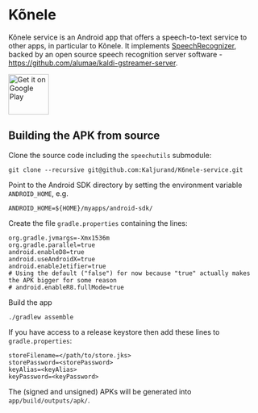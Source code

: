 Kõnele
======

Kõnele service is an Android app that offers a speech-to-text service to other apps, in particular to Kõnele.
It implements [SpeechRecognizer](http://developer.android.com/reference/android/speech/SpeechRecognizer.html),
backed by an open source speech recognition server software - <https://github.com/alumae/kaldi-gstreamer-server>.

[<img src="https://play.google.com/intl/en_us/badges/images/generic/en-play-badge.png"
     alt="Get it on Google Play"
     height="80">](https://play.google.com/store/apps/details?id=ee.ioc.phon.android.k6neleservice)

Building the APK from source
----------------------------

Clone the source code including the `speechutils` submodule:

    git clone --recursive git@github.com:Kaljurand/K6nele-service.git


Point to the Android SDK directory by setting the environment variable
`ANDROID_HOME`, e.g.

    ANDROID_HOME=${HOME}/myapps/android-sdk/

Create the file `gradle.properties` containing the lines:

    org.gradle.jvmargs=-Xmx1536m
    org.gradle.parallel=true
    android.enableD8=true
    android.useAndroidX=true
    android.enableJetifier=true
    # Using the default ("false") for now because "true" actually makes the APK bigger for some reason
    # android.enableR8.fullMode=true

Build the app

    ./gradlew assemble

If you have access to a release keystore then add these lines to `gradle.properties`:

    storeFilename=</path/to/store.jks>
    storePassword=<storePassword>
    keyAlias=<keyAlias>
    keyPassword=<keyPassword>

The (signed and unsigned) APKs will be generated into `app/build/outputs/apk/`.
